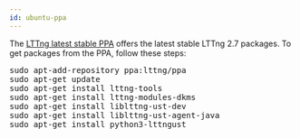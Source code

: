 ```yaml
---
id: ubuntu-ppa
---
```


The
<a href="https://launchpad.net/~lttng/+archive/ubuntu/ppa/" class="ext">LTTng latest stable PPA</a>
offers the latest stable LTTng 2.7 packages. To get packages from the
PPA, follow these steps:

<pre class="term">
sudo apt-add-repository ppa:lttng/ppa
sudo apt-get update
sudo apt-get install lttng-tools
sudo apt-get install lttng-modules-dkms
sudo apt-get install liblttng-ust-dev
sudo apt-get install liblttng-ust-agent-java
sudo apt-get install python3-lttngust
</pre>
